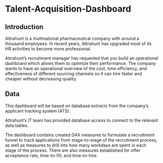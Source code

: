 # Talent-Acquisition-Dashboard

## Introduction

Attrahunt is a multinational pharmaceutical company with around a thousand employees. In recent years, Attrahunt has upgraded most of its HR activities to become more professional.
 
Attrahunt’s recruitment manager has requested that you build an operational dashboard which allows them to optimize their performance. The company wants to have an operational overview of the cost, time efficiency, and effectiveness of different sourcing channels so it can hire faster and cheaper without decreasing quality. 

## Data 

This dashboard will be based on database extracts from the company’s applicant tracking system (ATS). 

Attrahunt’s IT team has provided database access to connect to the relevant data tables.

The dashboard contains created DAX measures to formulate a recruitment funnel to track applications from stage-to-stage of the recruitment process, as well as measures to drill into how many workdays are spent in each stage of the process. There are also measures established for offer acceptance rate, time-to-fill, and time-to-hire.

